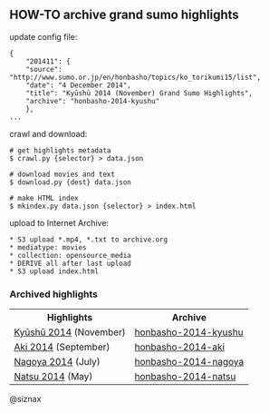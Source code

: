 ## HOW-TO archive grand sumo highlights

update config file:

    {
        "201411": {
    	"source": "http://www.sumo.or.jp/en/honbasho/topics/ko_torikumi15/list",
    	"date": "4 December 2014",
    	"title": "Kyūshū 2014 (November) Grand Sumo Highlights",
    	"archive": "honbasho-2014-kyushu"
        },
    ...

crawl and download:

    # get highlights metadata
    $ crawl.py {selector} > data.json

    # download movies and text
    $ download.py {dest} data.json

    # make HTML index
    $ mkindex.py data.json {selector} > index.html

upload to Internet Archive:

    * S3 upload *.mp4, *.txt to archive.org
    * mediatype: movies
    * collection: opensource_media
    * DERIVE all after last upload
    * S3 upload index.html

### Archived highlights

<table>
<tr>
 <th>Highlights
 <th>Archive
<tr>
 <td><a href="https://archive.org/download/honbasho-2014-kyushu">Kyūshū 2014</a> (November)
 <td><a href="https://archive.org/details/honbasho-2014-kyushu">honbasho-2014-kyushu</a>
<tr>
 <td><a href="https://archive.org/download/honbasho-2014-aki">Aki 2014</a> (September)
 <td><a href="https://archive.org/details/honbasho-2014-aki">honbasho-2014-aki</a>
<tr>
 <td><a href="https://archive.org/download/honbasho-2014-nagoya">Nagoya 2014</a> (July)
 <td><a href="https://archive.org/details/honbasho-2014-nagoya">honbasho-2014-nagoya</a>
<tr>
 <td><a href="https://archive.org/download/honbasho-2014-natsu">Natsu 2014</a> (May)
 <td><a href="https://archive.org/details/honbasho-2014-natsu">honbasho-2014-natsu</a>
</table>


@siznax
